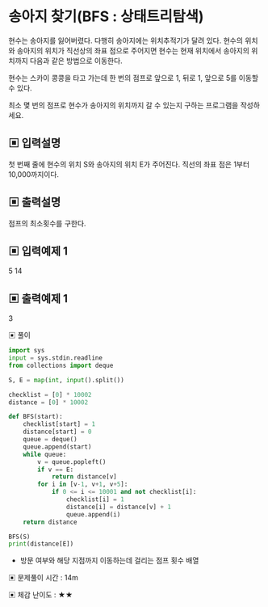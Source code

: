 # 송아지 찾기(BFS : 상태트리탐색)

현수는 송아지를 잃어버렸다. 다행히 송아지에는 위치추적기가 달려 있다. 현수의 위치와 송아지의 위치가 직선상의 좌표 점으로 주어지면 현수는 현재 위치에서 송아지의 위치까지 다음과 같은 방법으로 이동한다.

현수는 스카이 콩콩을 타고 가는데 한 번의 점프로 앞으로 1, 뒤로 1, 앞으로 5를 이동할 수 있다. 

최소 몇 번의 점프로 현수가 송아지의 위치까지 갈 수 있는지 구하는 프로그램을 작성하세요.

## ▣ 입력설명

첫 번째 줄에 현수의 위치 S와 송아지의 위치 E가 주어진다. 직선의 좌표 점은 1부터 10,000까지이다.

## ▣ 출력설명

점프의 최소횟수를 구한다.

## ▣ 입력예제 1

5 14

## ▣ 출력예제 1

3

▣ 풀이

```python
import sys
input = sys.stdin.readline
from collections import deque

S, E = map(int, input().split())

checklist = [0] * 10002
distance = [0] * 10002

def BFS(start):
    checklist[start] = 1
    distance[start] = 0
    queue = deque()
    queue.append(start)
    while queue:
        v = queue.popleft()
        if v == E:
            return distance[v]
        for i in [v-1, v+1, v+5]:
            if 0 <= i <= 10001 and not checklist[i]:
                checklist[i] = 1
                distance[i] = distance[v] + 1
                queue.append(i)
    return distance

BFS(S)
print(distance[E])
```

- 방문 여부와 해당 지점까지 이동하는데 걸리는 점프 횟수 배열

▣ 문제풀이 시간 : 14m

▣ 체감 난이도 : ★★
